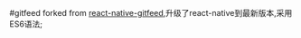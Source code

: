 #gitfeed
forked from [react-native-gitfeed](https://github.com/xiekw2010),升级了react-native到最新版本,采用ES6语法;